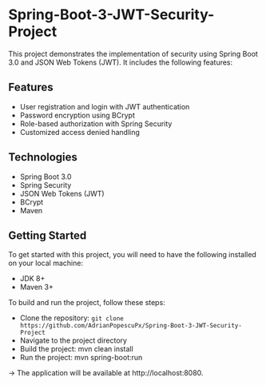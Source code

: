 # Spring-Boot-3-JWT-Security-Project
This project demonstrates the implementation of security using Spring Boot 3.0 and JSON Web Tokens (JWT). It includes the following features:

## Features
* User registration and login with JWT authentication
* Password encryption using BCrypt
* Role-based authorization with Spring Security
* Customized access denied handling

## Technologies
* Spring Boot 3.0
* Spring Security
* JSON Web Tokens (JWT)
* BCrypt
* Maven

## Getting Started
To get started with this project, you will need to have the following installed on your local machine:

* JDK 8+
* Maven 3+


To build and run the project, follow these steps:

* Clone the repository: `git clone https://github.com/AdrianPopescuPx/Spring-Boot-3-JWT-Security-Project`
* Navigate to the project directory
* Build the project: mvn clean install
* Run the project: mvn spring-boot:run 

-> The application will be available at http://localhost:8080.